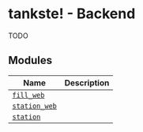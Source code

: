 tankste! - Backend
==================

TODO

## Modules ##

| Name              | Description |
| ----------------- | ----------- |
| [`fill_web`]()    |             |
| [`station_web`]() |             |
| [`station`]()     |             |
